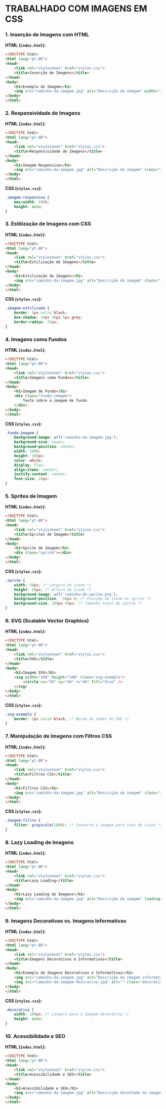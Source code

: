 # TRABALHADO COM IMAGENS EM CSS

### 1. Inserção de Imagens com HTML

**HTML (`index.html`):**

```html
<!DOCTYPE html>
<html lang="pt-BR">
<head>
    <link rel="stylesheet" href="styles.css">
    <title>Inserção de Imagens</title>
</head>
<body>
    <h1>Exemplo de Imagem</h1>
    <img src="caminho-da-imagem.jpg" alt="Descrição da imagem" width="300" height="200">
</body>
</html>
```

### 2. Responsividade de Imagens

**HTML (`index.html`):**

```html
<!DOCTYPE html>
<html lang="pt-BR">
<head>
    <link rel="stylesheet" href="styles.css">
    <title>Responsividade de Imagens</title>
</head>
<body>
    <h1>Imagem Responsiva</h1>
    <img src="caminho-da-imagem.jpg" alt="Descrição da imagem" class="imagem-responsiva">
</body>
</html>
```

**CSS (`styles.css`):**

```css
.imagem-responsiva {
    max-width: 100%;
    height: auto;
}
```

### 3. Estilização de Imagens com CSS

**HTML (`index.html`):**

```html
<!DOCTYPE html>
<html lang="pt-BR">
<head>
    <link rel="stylesheet" href="styles.css">
    <title>Estilização de Imagens</title>
</head>
<body>
    <h1>Estilização de Imagens</h1>
    <img src="caminho-da-imagem.jpg" alt="Descrição da imagem" class="imagem-estilizada">
</body>
</html>
```

**CSS (`styles.css`):**

```css
.imagem-estilizada {
    border: 5px solid black;
    box-shadow: 10px 10px 5px grey;
    border-radius: 15px;
}
```

### 4. Imagens como Fundos

**HTML (`index.html`):**

```html
<!DOCTYPE html>
<html lang="pt-BR">
<head>
    <link rel="stylesheet" href="styles.css">
    <title>Imagens como Fundos</title>
</head>
<body>
    <h1>Imagem de Fundo</h1>
    <div class="fundo-imagem">
        Texto sobre a imagem de fundo
    </div>
</body>
</html>
```

**CSS (`styles.css`):**

```css
.fundo-imagem {
    background-image: url('caminho-da-imagem.jpg');
    background-size: cover;
    background-position: center;
    width: 100%;
    height: 300px;
    color: white;
    display: flex;
    align-items: center;
    justify-content: center;
    font-size: 24px;
}
```

### 5. Sprites de Imagem

**HTML (`index.html`):**

```html
<!DOCTYPE html>
<html lang="pt-BR">
<head>
    <link rel="stylesheet" href="styles.css">
    <title>Sprites de Imagem</title>
</head>
<body>
    <h1>Sprite de Imagem</h1>
    <div class="sprite"></div>
</body>
</html>
```

**CSS (`styles.css`):**

```css
.sprite {
    width: 50px; /* Largura do ícone */
    height: 50px; /* Altura do ícone */
    background-image: url('caminho-do-sprite.png');
    background-position: -50px 0; /* Posição do ícone no sprite */
    background-size: 200px 50px; /* Tamanho total do sprite */
}
```

### 6. SVG (Scalable Vector Graphics)

**HTML (`index.html`):**

```html
<!DOCTYPE html>
<html lang="pt-BR">
<head>
    <link rel="stylesheet" href="styles.css">
    <title>SVG</title>
</head>
<body>
    <h1>Imagem SVG</h1>
    <svg width="100" height="100" class="svg-exemplo">
        <circle cx="50" cy="50" r="40" fill="blue" />
    </svg>
</body>
</html>
```

**CSS (`styles.css`):**

```css
.svg-exemplo {
    border: 2px solid black; /* Borda ao redor do SVG */
}
```

### 7. Manipulação de Imagens com Filtros CSS

**HTML (`index.html`):**

```html
<!DOCTYPE html>
<html lang="pt-BR">
<head>
    <link rel="stylesheet" href="styles.css">
    <title>Filtros CSS</title>
</head>
<body>
    <h1>Filtros CSS</h1>
    <img src="caminho-da-imagem.jpg" alt="Descrição da imagem" class="imagem-filtro">
</body>
</html>
```

**CSS (`styles.css`):**

```css
.imagem-filtro {
    filter: grayscale(100%); /* Converte a imagem para tons de cinza */
}
```

### 8. Lazy Loading de Imagens

**HTML (`index.html`):**

```html
<!DOCTYPE html>
<html lang="pt-BR">
<head>
    <link rel="stylesheet" href="styles.css">
    <title>Lazy Loading</title>
</head>
<body>
    <h1>Lazy Loading de Imagens</h1>
    <img src="caminho-da-imagem.jpg" alt="Descrição da imagem" loading="lazy">
</body>
</html>
```

### 9. Imagens Decorativas vs. Imagens Informativas

**HTML (`index.html`):**

```html
<!DOCTYPE html>
<html lang="pt-BR">
<head>
    <link rel="stylesheet" href="styles.css">
    <title>Imagens Decorativas e Informativas</title>
</head>
<body>
    <h1>Exemplo de Imagens Decorativas e Informativas</h1>
    <img src="caminho-da-imagem.jpg" alt="Descrição da imagem informativa">
    <img src="caminho-da-imagem-decorativa.jpg" alt="" class="decorativa">
</body>
</html>
```

**CSS (`styles.css`):**

```css
.decorativa {
    width: 100px; /* Largura para a imagem decorativa */
    height: auto;
}
```

### 10. Acessibilidade e SEO

**HTML (`index.html`):**

```html
<!DOCTYPE html>
<html lang="pt-BR">
<head>
    <link rel="stylesheet" href="styles.css">
    <title>Acessibilidade e SEO</title>
</head>
<body>
    <h1>Acessibilidade e SEO</h1>
    <img src="caminho-da-imagem.jpg" alt="Descrição detalhada da imagem para SEO e acessibilidade">
</body>
</html>
```
